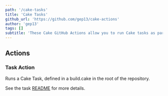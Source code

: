 ```yaml
---
path: '/cake-tasks'
title: 'Cake Tasks'
github_url: 'https://github.com/gep13/cake-actions'
author: 'gep13'
tags: []
subtitle: 'These Cake GitHub Actions allow you to run Cake tasks as part of your GitHub workflow..'
---
```


## Actions

### Task Action

Runs a Cake Task, defined in a build.cake in the root of the repository.

See the task [README](https://github.com/gep13/cake-actions/blob/master/task/README.md) for more details.
